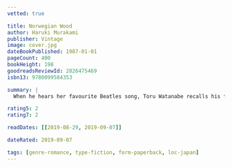 ```yaml
---
vetted: true

title: Norwegian Wood
author: Haruki Murakami
publisher: Vintage
image: cover.jpg
dateBookPublished: 1987-01-01
pageCount: 400
bookHeight: 198
goodreadsReviewId: 2826475469
isbn13: 9780099584353

summary: |
  When he hears her favourite Beatles song, Toru Watanabe recalls his first love Naoko, the girlfriend of his best friend Kizuki. Immediately he is transported back almost twenty years to his student days in Tokyo, adrift in a world of uneasy friendships, casual sex, passion, loss and desire - to a time when an impetuous young woman called Midori marches into his life and he has to choose between the future and the past.

rating5: 2
rating7: 2

readDates: [[2019-08-29, 2019-09-07]]

dateRated: 2019-09-07

tags: [genre-romance, type-fiction, form-paperback, loc-japan]
---
```

